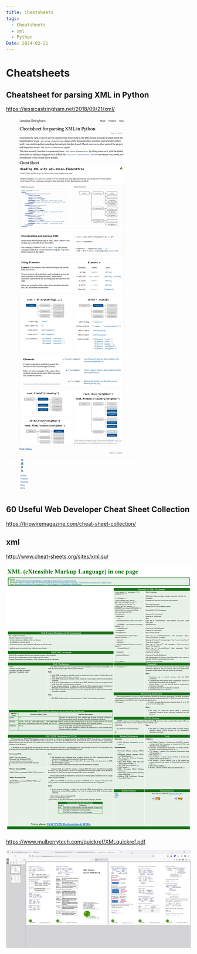 ```yaml
---
title: Cheatsheets
tags:
  - Cheatsheets
  - xml
  - Python
Date: 2024-02-21
---
```


# Cheatsheets 

## Cheatsheet for parsing XML in Python

<https://jessicastringham.net/2018/09/21/xml/>

![](../_asset/2023-09-29-xml%20cheatSheet-Py_image_1.png)

## 60 Useful Web Developer Cheat Sheet Collection

<https://tripwiremagazine.com/cheat-sheet-collection/>

## xml 

<http://www.cheat-sheets.org/sites/xml.su/>

![](../_asset/2023-09-29-xml%20cheatSheet-Py_image_2.png)

<https://www.mulberrytech.com/quickref/XMLquickref.pdf>

![](../_asset/2023-09-29-xml%20cheatSheet-Py_image_3.png)

